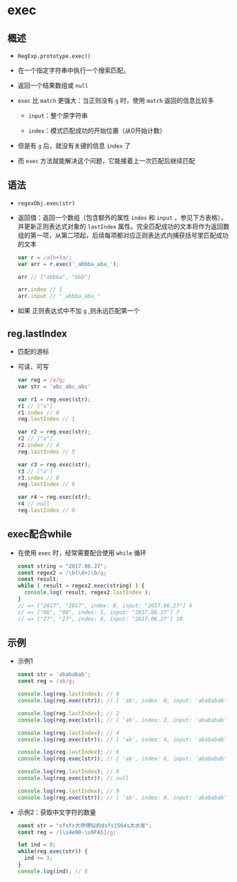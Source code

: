 # exec

## 概述

*   `RegExp.prototype.exec()`

*   在一个指定字符串中执行一个搜索匹配。

*   返回一个结果数组或 `null`

*   `exec` 比 `match` 更强大：当正则没有 `g` 时，使用 `match` 返回的信息比较多

    *   `input`：整个原字符串

    *   `index`：模式匹配成功的开始位置（从0开始计数）

*   但是有 `g` 后，就没有关键的信息 `index` 了

*   而 `exec` 方法就能解决这个问题，它能接着上一次匹配后继续匹配

## 语法

*   `regexObj.exec(str)`

*   返回值：返回一个数组（包含额外的属性 `index` 和 `input` ，参见下方表格），并更新正则表达式对象的 `lastIndex` 属性。完全匹配成功的文本将作为返回数组的第一项，从第二项起，后续每项都对应正则表达式内捕获括号里匹配成功的文本

    ```javascript
    var r = /a(b+)a/;
    var arr = r.exec('_abbba_aba_');

    arr // ["abbba", "bbb"]

    arr.index // 1
    arr.input // "_abbba_aba_"
    ```

*   如果 正则表达式中不加 `g` ,则永远匹配第一个

## reg.lastIndex

*   匹配的游标

*   可读、可写

    ```javascript
    var reg = /a/g;
    var str = 'abc_abc_abc'

    var r1 = reg.exec(str);
    r1 // ["a"]
    r1.index // 0
    reg.lastIndex // 1

    var r2 = reg.exec(str);
    r2 // ["a"]
    r2.index // 4
    reg.lastIndex // 5

    var r3 = reg.exec(str);
    r3 // ["a"]
    r3.index // 8
    reg.lastIndex // 9

    var r4 = reg.exec(str);
    r4 // null
    reg.lastIndex // 0
    ```

## exec配合while

*   在使用 `exec` 时，经常需要配合使用 `while` 循环

    ```javascript
    const string = "2017.06.27";
    const regex2 = /\b(\d+)\b/g;
    const result;
    while ( result = regex2.exec(string) ) {
      console.log( result, regex2.lastIndex );
    }
    // => ["2017", "2017", index: 0, input: "2017.06.27"] 4
    // => ["06", "06", index: 5, input: "2017.06.27"] 7
    // => ["27", "27", index: 8, input: "2017.06.27"] 10
    ```

## 示例

*   示例1

    ```javascript
    const str = 'abababab';
    const reg = /ab/g;

    console.log(reg.lastIndex); // 0
    console.log(reg.exec(str)); // [ 'ab', index: 0, input: 'abababab' ]

    console.log(reg.lastIndex); // 2
    console.log(reg.exec(str)); // [ 'ab', index: 2, input: 'abababab' ]

    console.log(reg.lastIndex); // 4
    console.log(reg.exec(str)); // [ 'ab', index: 4, input: 'abababab' ]

    console.log(reg.lastIndex); // 6
    console.log(reg.exec(str)); // [ 'ab', index: 6, input: 'abababab' ]

    console.log(reg.lastIndex); // 8
    console.log(reg.exec(str)); // null

    console.log(reg.lastIndex); // 0
    console.log(reg.exec(str)); // [ 'ab', index: 0, input: 'abababab' ]
    ```

*   示例2：获取中文字符的数量

    ```javascript
    const str = "sfsfs大师傅似的dsfs1564s大水发";
    const reg = /[\u4e00-\u9FA5]/g;

    let ind = 0;
    while(reg.exec(str)) {
      ind += 1;
    }
    console.log(ind); // 8
    ```
